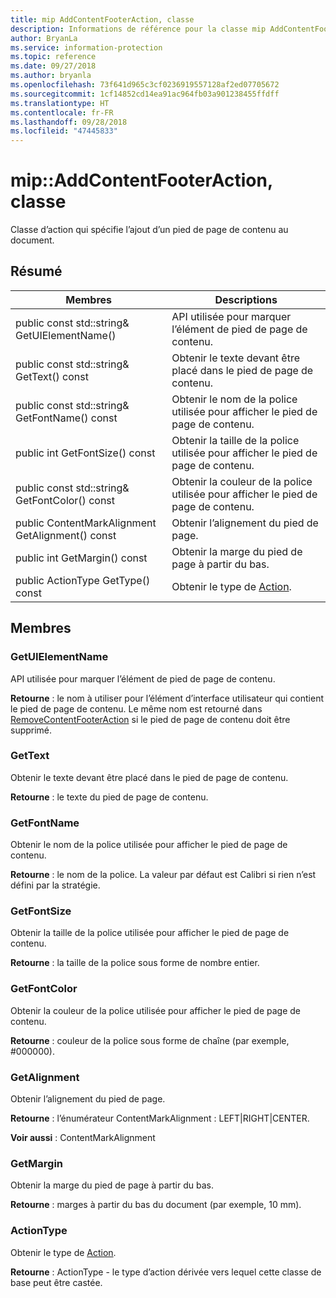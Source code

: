 ```yaml
---
title: mip AddContentFooterAction, classe
description: Informations de référence pour la classe mip AddContentFooterAction
author: BryanLa
ms.service: information-protection
ms.topic: reference
ms.date: 09/27/2018
ms.author: bryanla
ms.openlocfilehash: 73f641d965c3cf0236919557128af2ed07705672
ms.sourcegitcommit: 1cf14852cd14ea91ac964fb03a901238455ffdff
ms.translationtype: HT
ms.contentlocale: fr-FR
ms.lasthandoff: 09/28/2018
ms.locfileid: "47445833"
---
```

# <a name="class-mipaddcontentfooteraction"></a>mip::AddContentFooterAction, classe 
Classe d’action qui spécifie l’ajout d’un pied de page de contenu au document.
  
## <a name="summary"></a>Résumé
 Membres                        | Descriptions                                
--------------------------------|---------------------------------------------
 public const std::string& GetUIElementName()  |  API utilisée pour marquer l’élément de pied de page de contenu.
 public const std::string& GetText() const  |  Obtenir le texte devant être placé dans le pied de page de contenu.
 public const std::string& GetFontName() const  |  Obtenir le nom de la police utilisée pour afficher le pied de page de contenu.
 public int GetFontSize() const  |  Obtenir la taille de la police utilisée pour afficher le pied de page de contenu.
 public const std::string& GetFontColor() const  |  Obtenir la couleur de la police utilisée pour afficher le pied de page de contenu.
 public ContentMarkAlignment GetAlignment() const  |  Obtenir l’alignement du pied de page.
 public int GetMargin() const  |  Obtenir la marge du pied de page à partir du bas.
 public ActionType GetType() const  |  Obtenir le type de [Action](class_mip_action.md).
  
## <a name="members"></a>Membres
  
### <a name="getuielementname"></a>GetUIElementName
API utilisée pour marquer l’élément de pied de page de contenu.

  
**Retourne** : le nom à utiliser pour l’élément d’interface utilisateur qui contient le pied de page de contenu. Le même nom est retourné dans [RemoveContentFooterAction](class_mip_removecontentfooteraction.md) si le pied de page de contenu doit être supprimé.
  
### <a name="gettext"></a>GetText
Obtenir le texte devant être placé dans le pied de page de contenu.

  
**Retourne** : le texte du pied de page de contenu.
  
### <a name="getfontname"></a>GetFontName
Obtenir le nom de la police utilisée pour afficher le pied de page de contenu.

  
**Retourne** : le nom de la police. La valeur par défaut est Calibri si rien n’est défini par la stratégie.
  
### <a name="getfontsize"></a>GetFontSize
Obtenir la taille de la police utilisée pour afficher le pied de page de contenu.

  
**Retourne** : la taille de la police sous forme de nombre entier.
  
### <a name="getfontcolor"></a>GetFontColor
Obtenir la couleur de la police utilisée pour afficher le pied de page de contenu.

  
**Retourne** : couleur de la police sous forme de chaîne (par exemple, #000000).
  
### <a name="getalignment"></a>GetAlignment
Obtenir l’alignement du pied de page.

  
**Retourne** : l’énumérateur ContentMarkAlignment : LEFT|RIGHT|CENTER. 
  
**Voir aussi** : ContentMarkAlignment
  
### <a name="getmargin"></a>GetMargin
Obtenir la marge du pied de page à partir du bas.

  
**Retourne** : marges à partir du bas du document (par exemple, 10 mm).
  
### <a name="actiontype"></a>ActionType
Obtenir le type de [Action](class_mip_action.md).

  
**Retourne** : ActionType - le type d’action dérivée vers lequel cette classe de base peut être castée.